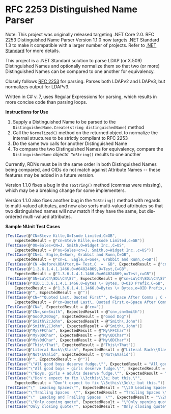 # RFC 2253 Distinguished Name Parser

Note: This project was originally released targeting .NET Core 2.0.  RFC 2253 Distinguished Name Parser Version 1.1.0 now targets .NET Standard 1.3 to make it compatible with a larger number of projects.  Refer to [.NET Standard](https://docs.microsoft.com/en-us/dotnet/standard/net-standard) for more details.

This project is a .NET Standard solution to parse LDAP (or X.509) Distinguished Names and optionally normalize them so that two (or more) Distinguished Names can be compared to one another for equivalency.

Closely follows [RFC 2253](https://www.ietf.org/rfc/rfc2253.txt) for parsing.  Parses both LDAPv2 and LDAPv3, but normalizes output for LDAPv3.

Written in C# v. 7, uses Regular Expressions for parsing, which results in more concise code than parsing loops.

__Instructions for Use__
1. Supply a Distinguished Name to be parsed to the `DistinguishedName.Create(string distinguishedName)` method
2. Call the `Normalized()` method on the returned object to normalize the internal structures to be strictly compliant to RFC 2253
3. Do the same two calls for another Distinguished Name
4. To compare the two Distinguished Names for equivalency, compare the `DistinguishedName` objects' `ToString()` results to one another

Currently, RDNs must be in the same order in both Distinguished Names being compared, and OIDs do not match against Attribute Names -- these features may be added in a future version.

Version 1.1.0 fixes a bug in the `ToString()` method (commas were missing), which may be a breaking change for some implementers.

Version 1.1.0 also fixes another bug in the `ToString()` method with regards to multi-valued attibutes, and now also sorts multi-valued attributes so that two distinguished names will now match if they have the same, but dis-ordered multi-valued attributes.

__Sample NUnit Test Cases__
```csharp
[TestCase(@"CN=Steve Kille,O=Isode Limited,C=GB", 
    ExpectedResult = @"cn=Steve Kille,o=Isode Limited,c=GB")]
[TestCase(@"OU=Sales+CN=J. Smith,O=Widget Inc.,C=US", 
    ExpectedResult = @"ou=Sales+cn=J. Smith,o=Widget Inc.,c=US")]
[TestCase(@"CN=L. Eagle,O=Sue\, Grabbit and Runn,C=GB",
    ExpectedResult = @"cn=L. Eagle,o=Sue\, Grabbit and Runn,c=GB")]
[TestCase(@"CN =Before\0DAfter,O= Test,C  =  GB", ExpectedResult = @"cn=Before\0DAfter,o=Test,c=GB")]
[TestCase(@"1.3.6.1.4.1.1466.0=#04024869,O=Test,C=GB", 
    ExpectedResult = @"1.3.6.1.4.1.1466.0=#04024869,o=Test,c=GB")]
[TestCase(@"SN=Lu\C4\8Di\C4\87", ExpectedResult = @"sn=Lu\C4\8Di\C4\87")]
[TestCase(@"OID.1.3.6.1.4.1.1466.0=Bytes \+ Bytes, O=OID Prefix,C=GB", 
    ExpectedResult = @"1.3.6.1.4.1.1466.0=Bytes \+ Bytes,o=OID Prefix,c=GB")]
[TestCase(@"", ExpectedResult = @"")]
[TestCase(@"CN=""Quoted Last, Quoted First"", O=Space After Comma ; C = Semi's too!", 
    ExpectedResult = @"cn=Quoted Last\, Quoted First,o=Space After Comma,c=Semi's too!")]
[TestCase(@"CN=", ExpectedResult = @"cn=")]
[TestCase(@"CN=,sn=Smith", ExpectedResult = @"cn=,sn=Smith")]
[TestCase(@"Good\20Dog", ExpectedResult = @"Good Dog")]
[TestCase(@"Smith\2cJohn", ExpectedResult = @"Smith\,John")]
[TestCase(@"Smith\2CJohn", ExpectedResult = @"Smith\,John")]
[TestCase(@"My\FFChar", ExpectedResult = @"My\FFChar")]
[TestCase(@"My\0DChar", ExpectedResult = @"My\0DChar")]
[TestCase(@"My\0dChar", ExpectedResult = @"My\0DChar")]
[TestCase(@"This\+That", ExpectedResult = @"This\+That")]
[TestCase(@"Literal Back\\Slash", ExpectedResult = @"Literal Back\\Slash")]
[TestCase(@"Not\&Valid", ExpectedResult = @"Not\&Valid")]
[TestCase(@"", ExpectedResult = @"")]
[TestCase("\"All good boys deserve fudge.\"", ExpectedResult = "All good boys deserve fudge.")]
[TestCase("\"All good boys + girls deserve fudge.\"", ExpectedResult = "All good boys \\+ girls deserve fudge.")]
[TestCase("\"Boys, girls + adults deserve fudge.\"", ExpectedResult = "Boys\\, girls \\+ adults deserve fudge.")]
[TestCase("\"Don't expect to fix \\3cthis\\3e; but this.\"",
    ExpectedResult = "Don't expect to fix \\3cthis\\3e\\; but this.")]
[TestCase("\"  Leading Spaces\"", ExpectedResult = "\\20 Leading Spaces")]
[TestCase("\"Trailing Spaces  \"", ExpectedResult = "Trailing Spaces \\20")]
[TestCase("\"  Leading and Trailing Spaces  \"", ExpectedResult = "\\20 Leading and Trailing Spaces \\20")]
[TestCase("\"Only opening quote", ExpectedResult = "\"Only opening quote")]
[TestCase("Only closing quote\"", ExpectedResult = "Only closing quote\"")]
```
